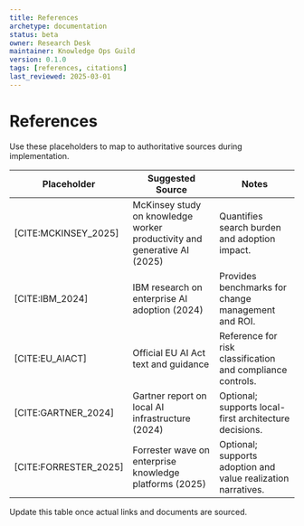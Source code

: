 ```yaml
---
title: References
archetype: documentation
status: beta
owner: Research Desk
maintainer: Knowledge Ops Guild
version: 0.1.0
tags: [references, citations]
last_reviewed: 2025-03-01
---
```


# References

Use these placeholders to map to authoritative sources during implementation.

| Placeholder | Suggested Source | Notes |
| --- | --- | --- |
| [CITE:MCKINSEY_2025] | McKinsey study on knowledge worker productivity and generative AI (2025) | Quantifies search burden and adoption impact. |
| [CITE:IBM_2024] | IBM research on enterprise AI adoption (2024) | Provides benchmarks for change management and ROI. |
| [CITE:EU_AIACT] | Official EU AI Act text and guidance | Reference for risk classification and compliance controls. |
| [CITE:GARTNER_2024] | Gartner report on local AI infrastructure (2024) | Optional; supports local-first architecture decisions. |
| [CITE:FORRESTER_2025] | Forrester wave on enterprise knowledge platforms (2025) | Optional; supports adoption and value realization narratives. |

Update this table once actual links and documents are sourced.
